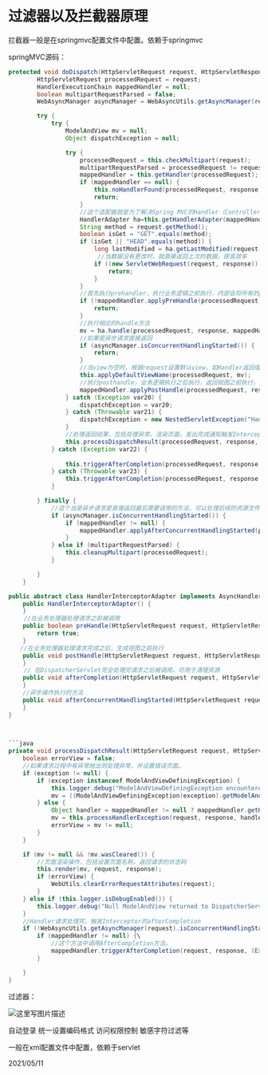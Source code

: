# 过滤器以及拦截器原理


拦截器一般是在springmvc配置文件中配置。依赖于springmvc


springMVC源码：

```java
protected void doDispatch(HttpServletRequest request, HttpServletResponse response) throws Exception {
        HttpServletRequest processedRequest = request;
        HandlerExecutionChain mappedHandler = null;
        boolean multipartRequestParsed = false;
        WebAsyncManager asyncManager = WebAsyncUtils.getAsyncManager(request);

        try {
            try {
                ModelAndView mv = null;
                Object dispatchException = null;

                try {
                    processedRequest = this.checkMultipart(request);
                    multipartRequestParsed = processedRequest != request;
                    mappedHandler = this.getHandler(processedRequest);
                    if (mappedHandler == null) {
                        this.noHandlerFound(processedRequest, response);
                        return;
                    }
					//这个适配器就是为了解决Spring MVC的Handler（Controller接口HttpRequestHandler，@RequestMapping、Servlet）有多种表现形式，不同的Handler，处理请求的方式是不一样的，注解@RequestMapping方式使用的是用方法处理请求，而实现Controller接口和HttpRequestHandler接口方式使用的是一个类
                    HandlerAdapter ha=this.getHandlerAdapter(mappedHandler.getHandler());
                    String method = request.getMethod();
                    boolean isGet = "GET".equals(method);
                    if (isGet || "HEAD".equals(method)) {
                        long lastModified = ha.getLastModified(request, mappedHandler.getHandler());
                         //当数据没有更改时，就直接返回上次的数据，提高效率
                        if ((new ServletWebRequest(request, response)).checkNotModified(lastModified) && isGet) {
                            return;
                        }
                    }
					//首先执行prehandler，执行业务逻辑之前执行，内部会将所有的prehandler都遍历执行，只要有一个返回false;整个方法就返回false直接返回。
                    if (!mappedHandler.applyPreHandle(processedRequest, response)) {
                        return;
                    }
					//执行相应的handle方法
                    mv = ha.handle(processedRequest, response, mappedHandler.getHandler());
                    //如果是异步请求直接返回
                    if (asyncManager.isConcurrentHandlingStarted()) {
                        return;
                    }
                    //当view为空时，根据request设置默认view，如Handler返回值为void
                    this.applyDefaultViewName(processedRequest, mv);
                    //执行posthandle，业务逻辑执行之后执行，返回视图之前执行，这个会按照定义逆序执行，只要没有出现异常就会执行所有的posthandle
                    mappedHandler.applyPostHandle(processedRequest, response, mv);
                } catch (Exception var20) {
                    dispatchException = var20;
                } catch (Throwable var21) {
                    dispatchException = new NestedServletException("Handler dispatch failed", var21);
                }
				//处理返回结果，包括处理异常、渲染页面，发出完成通知触发Interceptor的afterCompletion
                this.processDispatchResult(processedRequest, response, mappedHandler, mv, (Exception)dispatchException);
            } catch (Exception var22) {
                
                this.triggerAfterCompletion(processedRequest, response, mappedHandler, var22);
            } catch (Throwable var23) {
                this.triggerAfterCompletion(processedRequest, response, mappedHandler, new NestedServletException("Handler processing failed", var23));
            }

        } finally {
            //这个当是异步请求是直接返回最后需要调用的方法，可以处理后续的资源文件
            if (asyncManager.isConcurrentHandlingStarted()) {
                if (mappedHandler != null) {
                    mappedHandler.applyAfterConcurrentHandlingStarted(processedRequest, response);
                }
            } else if (multipartRequestParsed) {
                this.cleanupMultipart(processedRequest);
            }

        }
    }
```



```java
public abstract class HandlerInterceptorAdapter implements AsyncHandlerInterceptor {
    public HandlerInterceptorAdapter() {
    }
　　 //在业务处理器处理请求之前被调用
    public boolean preHandle(HttpServletRequest request, HttpServletResponse response, Object handler) throws Exception {
        return true;
    }
　　//在业务处理器处理请求完成之后，生成视图之前执行  
    public void postHandle(HttpServletRequest request, HttpServletResponse response, Object handler, @Nullable ModelAndView modelAndView) throws Exception {
    }
　　 // 在DispatcherServlet完全处理完请求之后被调用，可用于清理资源  
    public void afterCompletion(HttpServletRequest request, HttpServletResponse response, Object handler, @Nullable Exception ex) throws Exception {
    }
	//异步操作执行的方法
    public void afterConcurrentHandlingStarted(HttpServletRequest request, HttpServletResponse response, Object handler) throws Exception {
    }
}

 

```java
private void processDispatchResult(HttpServletRequest request, HttpServletResponse response, @Nullable HandlerExecutionChain mappedHandler, @Nullable ModelAndView mv, @Nullable Exception exception) throws Exception {
    boolean errorView = false;
    //如果请求过程中有异常抛出则处理异常，并设置错误页面。
    if (exception != null) {
        if (exception instanceof ModelAndViewDefiningException) {
            this.logger.debug("ModelAndViewDefiningException encountered", exception);
            mv = ((ModelAndViewDefiningException)exception).getModelAndView();
        } else {
            Object handler = mappedHandler != null ? mappedHandler.getHandler() : null;
            mv = this.processHandlerException(request, response, handler, exception);
            errorView = mv != null;
        }
    }

    if (mv != null && !mv.wasCleared()) {
        //页面渲染操作，包括设置页面名称，返回请求的状态码
        this.render(mv, request, response);
        if (errorView) {
            WebUtils.clearErrorRequestAttributes(request);
        }
    } else if (this.logger.isDebugEnabled()) {
        this.logger.debug("Null ModelAndView returned to DispatcherServlet with name '" + this.getServletName() + "': assuming HandlerAdapter completed request handling");
    }
	//Handler请求处理完，触发Interceptor的afterCompletion
    if (!WebAsyncUtils.getAsyncManager(request).isConcurrentHandlingStarted()) {
        if (mappedHandler != null) {\
            //这个方法中调用AfterCompletion方法。
            mappedHandler.triggerAfterCompletion(request, response, (Exception)null);
        }

    }
}
```

过滤器：



![这里写图片描述](https://img-blog.csdn.net/20180730175152255?watermark/2/text/aHR0cHM6Ly9ibG9nLmNzZG4ubmV0L3l1emhpcWlhbmdfMTk5Mw==/font/5a6L5L2T/fontsize/400/fill/I0JBQkFCMA==/dissolve/70)

自动登录
统一设置编码格式
访问权限控制
敏感字符过滤等



一般在xml配置文件中配置，依赖于servlet

2021/05/11
